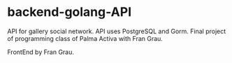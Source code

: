 # backend-golang-API
API for gallery social network.
API uses PostgreSQL and Gorm. Final project of programming class of Palma Activa with Fran Grau.

FrontEnd by Fran Grau.
